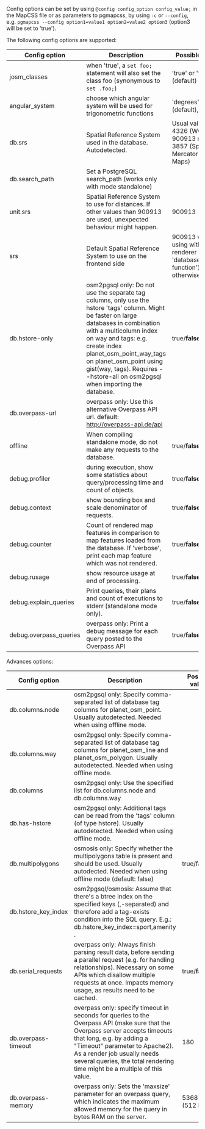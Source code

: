 Config options can be set by using `@config config_option config_value;` in the MapCSS file or as parameters to pgmapcss, by using `-c` or `--config`, e.g. `pgmapcss --config option1=value1 option2=value2 option3` (option3 will be set to 'true').

The following config options are supported:

| Config option    | Description | Possible values
|------------------|-------------|-----------------
| josm_classes     | when 'true', a `set foo;` statement will also set the class foo (synonymous to `set .foo;`) | 'true' or 'false' (default) |
| angular_system   | choose which angular system will be used for trigonometric functions | 'degrees' (default), 'radians' |
| db.srs           | Spatial Reference System used in the database. Autodetected. | Usual values: 4326 (WGS-84), 900913 resp. 3857 (Spherical Mercator for Web Maps) |
| db.search_path   | Set a PostgreSQL search_path (works only with mode standalone)
| unit.srs         | Spatial Reference System to use for distances. If other values than 900913 are used, unexpected behaviour might happen. | 900913 |
| srs              | Default Spatial Reference System to use on the frontend side | 900913 when using with renderer (mode 'database-function'), 4326 otherwise |
| db.hstore-only   | osm2pgsql only: Do not use the separate tag columns, only use the hstore 'tags' column. Might be faster on large databases in combination with a multicolumn index on way and tags: e.g. create index planet_osm_point_way_tags on planet_osm_point using gist(way, tags). Requires --hstore-all on osm2pgsql when importing the database. | true/**false** |
| db.overpass-url  | overpass only: Use this alternative Overpass API url. default: http://overpass-api.de/api | |
| offline          | When compiling standalone mode, do not make any requests to the database. | true/**false** |
| debug.profiler   | during execution, show some statistics about query/processing time and count of objects. | true/**false** |
| debug.context    | show bounding box and scale denominator of requests. | true/**false** |
| debug.counter    | Count of rendered map features in comparison to map features loaded from the database. If 'verbose', print each map feature which was not rendered. | true/**false**/verbose |
| debug.rusage     | show resource usage at end of processing. | true/**false** |
| debug.explain_queries | Print queries, their plans and count of executions to stderr (standalone mode only). | true/**false** |
| debug.overpass_queries | overpass only: Print a debug message for each query posted to the Overpass API | true/**false** |

Advances options:

| Config option    | Description | Possible values
|------------------|-------------|-----------------
| db.columns.node  | osm2pgsql only: Specify comma-separated list of database tag columns for planet_osm_point. Usually autodetected. Needed when using offline mode. | |
| db.columns.way   | osm2pgsql only: Specify comma-separated list of database tag columns for planet_osm_line and planet_osm_polygon. Usually autodetected. Needed when using offline mode. | |
| db.columns       | osm2pgsql only: Use the specified list for db.columns.node and db.columns.way | |
| db.has-hstore    | osm2pgsql only: Additional tags can be read from the 'tags' column (of type hstore). Usually autodetected. Needed when using offline mode. | |
| db.multipolygons | osmosis only: Specify whether the multipolygons table is present and should be used. Usually autodected. Needed when using offline mode (default: false) | true/false
| db.hstore_key_index| osm2pgsql/osmosis: Assume that there's a btree index on the specified keys (,-separated) and therefore add a tag-exists condition into the SQL query. E.g.: db.hstore_key_index=sport,amenity . | |
| db.serial_requests | overpass only: Always finish parsing result data, before sending a parallel request (e.g. for handling relationships). Necessary on some APIs which disallow multiple requests at once. Impacts memory usage, as results need to be cached. | true/**false**
| db.overpass-timeout | overpass only: specify timeout in seconds for queries to the Overpass API (make sure that the Overpass server accepts timeouts that long, e.g. by adding a "Timeout" parameter to Apache2). As a render job usually needs several queries, the total rendering time might be a multiple of this value. | 180
| db.overpass-memory | overpass only: Sets the 'maxsize' parameter for an overpass query, which indicates the maximum allowed memory for the query in bytes RAM on the server. | 536870912 (512 MB)
